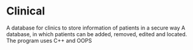 # Clinical
A database for clinics to store information of patients in a secure way
A database, in which patients can be added, removed, edited and located.
The program uses C++ and OOPS
